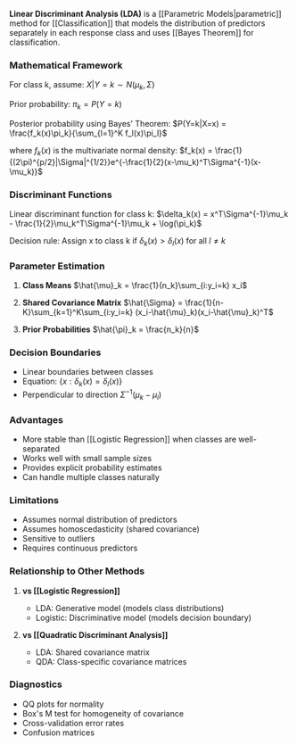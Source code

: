 **Linear Discriminant Analysis (LDA)** is a [[Parametric Models|parametric]] method for [[Classification]] that models the distribution of predictors separately in each response class and uses [[Bayes Theorem]] for classification.

### Mathematical Framework
For class k, assume:
$X|Y=k \sim N(\mu_k, \Sigma)$ 

Prior probability:
$\pi_k = P(Y=k)$

Posterior probability using Bayes' Theorem:
$P(Y=k|X=x) = \frac{f_k(x)\pi_k}{\sum_{l=1}^K f_l(x)\pi_l}$

where $f_k(x)$ is the multivariate normal density:
$f_k(x) = \frac{1}{(2\pi)^{p/2}|\Sigma|^{1/2}}e^{-\frac{1}{2}(x-\mu_k)^T\Sigma^{-1}(x-\mu_k)}$

### Discriminant Functions
Linear discriminant function for class k:
$\delta_k(x) = x^T\Sigma^{-1}\mu_k - \frac{1}{2}\mu_k^T\Sigma^{-1}\mu_k + \log(\pi_k)$

Decision rule:
Assign x to class k if $\delta_k(x) > \delta_l(x)$ for all $l \neq k$

### Parameter Estimation
1. **Class Means**
   $\hat{\mu}_k = \frac{1}{n_k}\sum_{i:y_i=k} x_i$

2. **Shared Covariance Matrix**
   $\hat{\Sigma} = \frac{1}{n-K}\sum_{k=1}^K\sum_{i:y_i=k} (x_i-\hat{\mu}_k)(x_i-\hat{\mu}_k)^T$

3. **Prior Probabilities**
   $\hat{\pi}_k = \frac{n_k}{n}$

### Decision Boundaries
- Linear boundaries between classes
- Equation: $\{x: \delta_k(x) = \delta_l(x)\}$
- Perpendicular to direction $\Sigma^{-1}(\mu_k - \mu_l)$

### Advantages
- More stable than [[Logistic Regression]] when classes are well-separated
- Works well with small sample sizes
- Provides explicit probability estimates
- Can handle multiple classes naturally

### Limitations
- Assumes normal distribution of predictors
- Assumes homoscedasticity (shared covariance)
- Sensitive to outliers
- Requires continuous predictors

### Relationship to Other Methods
1. **vs [[Logistic Regression]]**
   - LDA: Generative model (models class distributions)
   - Logistic: Discriminative model (models decision boundary)

2. **vs [[Quadratic Discriminant Analysis]]**
   - LDA: Shared covariance matrix
   - QDA: Class-specific covariance matrices

### Diagnostics
- QQ plots for normality
- Box's M test for homogeneity of covariance
- Cross-validation error rates
- Confusion matrices
